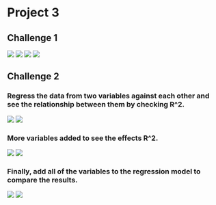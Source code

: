 # Project 3

## Challenge 1
![](p3_1.png)
![](p3_2.png)
![](p3_3.png)
![](p3_4.png)

## Challenge 2

### Regress the data from two variables against each other and see the relationship between them by checking R^2.
![](p3_5.png)
![](p3_6.png)

### More variables added to see the effects R^2.
![](p3_7.png)
![](p3_8.png)

### Finally, add all of the variables to the regression model to compare the results.
![](p3_9.png)
![](p3_10.png)
